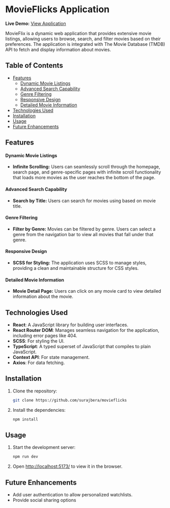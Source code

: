 <h1>MovieFlicks Application</h1>

**Live Demo:** [View Application](https://react-movieflicks.web.app/)

MovieFlix is a dynamic web application that provides extensive movie listings, allowing users to
browse, search, and filter movies based on their preferences. The application is integrated with The
Movie Database (TMDB) API to fetch and display information about movies.

<h2>Table of Contents</h2>

- [Features](#features)
  - [Dynamic Movie Listings](#dynamic-movie-listings)
  - [Advanced Search Capability](#advanced-search-capability)
  - [Genre Filtering](#genre-filtering)
  - [Responsive Design](#responsive-design)
  - [Detailed Movie Information](#detailed-movie-information)
- [Technologies Used](#technologies-used)
- [Installation](#installation)
- [Usage](#usage)
- [Future Enhancements](#future-enhancements)

## Features

#### Dynamic Movie Listings

- **Infinite Scrolling:** Users can seamlessly scroll through the homepage, search page, and
  genre-specific pages with infinite scroll functionality that loads more movies as the user reaches
  the bottom of the page.

#### Advanced Search Capability

- **Search by Title:** Users can search for movies using based on movie title.

#### Genre Filtering

- **Filter by Genre:** Movies can be filtered by genre. Users can select a genre from the navigation
  bar to view all movies that fall under that genre.

#### Responsive Design

- **SCSS for Styling:** The application uses SCSS to manage styles, providing a clean and
  maintainable structure for CSS styles.

#### Detailed Movie Information

- **Movie Detail Page:** Users can click on any movie card to view detailed information about the
  movie.

## Technologies Used

- **React**: A JavaScript library for building user interfaces.
- **React Router DOM**: Manages seamless navigation for the application, including error pages
  like 404.
- **SCSS**: For styling the UI.
- **TypeScript**: A typed superset of JavaScript that compiles to plain JavaScript.
- **Context API**: For state management.
- **Axios**: For data fetching.

## Installation

1. Clone the repository:
   ```bash
   git clone https://github.com/surajbera/movieflicks
   ```
2. Install the dependencies:
   ```bash
   npm install
   ```

## Usage

1. Start the development server:
   ```bash
   npm run dev
   ```
2. Open [http://localhost:5173/](http://localhost:5173/) to view it in the browser.

## Future Enhancements

- Add user authentication to allow personalized watchlists.
- Provide social sharing options

